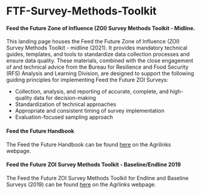 # FTF-Survey-Methods-Toolkit
#### Feed the Future Zone of Influence (ZOI) Survey Methods Toolkit - Midline.

This landing page houses the Feed the Future Zone of Influence (ZOI) Survey Methods Toolkit - midline (2021). It provides mandatory technical guides, templates, and tools to standardize data collection processes and ensure data quality. These materials, combined with the close engagement of and technical advice from the Bureau for Resilience and Food Security (RFS) Analysis and Learning Division, are designed to support the following guiding principles for implementing Feed the Future ZOI Surveys:

- Collection, analysis, and reporting of accurate, complete, and high-quality data for decision-making
- Standardization of technical approaches
- Appropriate and consistent timing of survey implementation
- Evaluation-focused sampling approach


#### Feed the Future Handbook
The Feed the Future Handbook can be found [here](https://agrilinks.org/post/feed-future-indicator-handbook) on the Agrilinks webpage.

#### Feed the Future ZOI Survey Methods Toolkit - Baseline/Endline 2019
The Feed the Future ZOI Survey Methods Toolkit for Endline and Baseline Surveys (2019) can be found [here](https://agrilinks.org/post/feed-future-zoi-survey-methods) on the Agrlinks webpage. 
